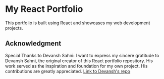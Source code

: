 # My React Portfolio

This portfolio is built using React and showcases my web development projects.

## Acknowledgment

Special Thanks to Devansh Sahni: I want to express my sincere gratitude to Devansh Sahni, the original creator of this React portfolio repository. His work served as the inspiration and foundation for my own project. His contributions are greatly appreciated.
[Link to Devansh's repo](https://github.com/DevanshSahni/Portfolio)
